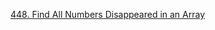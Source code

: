 [448. Find All Numbers Disappeared in an Array](https://leetcode.com/problems/find-all-numbers-disappeared-in-an-array/)